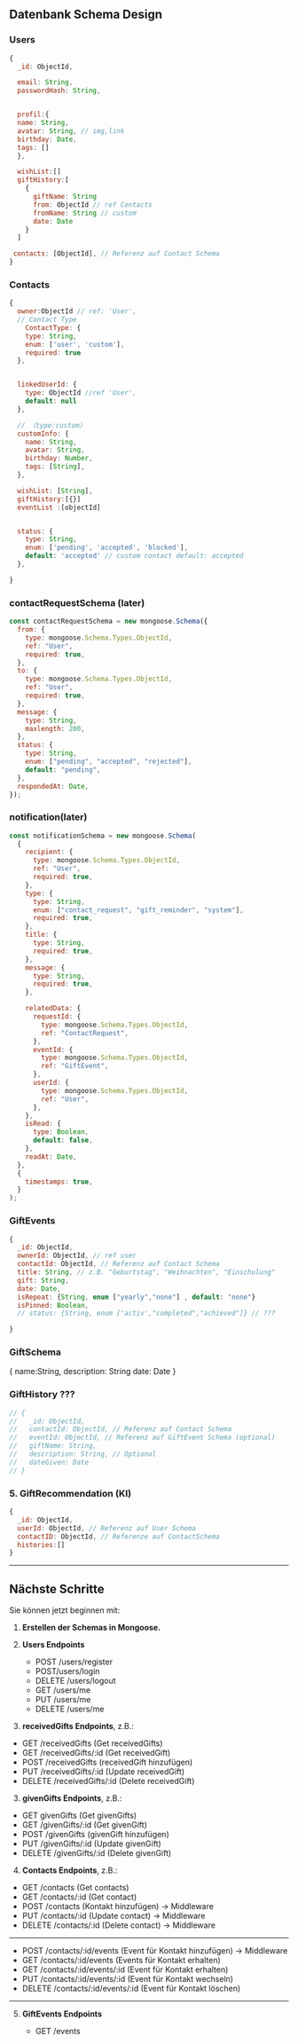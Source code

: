## Datenbank Schema Design

### Users

```javascript
{
  _id: ObjectId,

  email: String,
  passwordHash: String,


  profil:{
  name: String,
  avatar: String, // img,link
  birthday: Date,
  tags: []
  },

  wishList:[]
  giftHistory:[
    {
      giftName: String
      from: ObjectId // ref Contacts
      fromName: String // custom
      date: Date
    }
  ]

 contacts: [ObjectId], // Referenz auf Contact Schema
}
```

### Contacts

```javascript
{
  owner:ObjectId // ref: 'User',
  // Contact Type
    ContactType: {
    type: String,
    enum: ['user', 'custom'],
    required: true
  },


  linkedUserId: {
    type: ObjectId //ref 'User',
    default: null
  },

  // （type:custom）
  customInfo: {
    name: String,
    avatar: String,
    birthday: Number,
    tags: [String],
  },

  wishList: [String],
  giftHistory:[{}]
  eventList :[objectId]


  status: {
    type: String,
    enum: ['pending', 'accepted', 'blocked'],
    default: 'accepted' // custom contact default: accepted
  },

}
```

### contactRequestSchema (later)

```javascript
const contactRequestSchema = new mongoose.Schema({
  from: {
    type: mongoose.Schema.Types.ObjectId,
    ref: "User",
    required: true,
  },
  to: {
    type: mongoose.Schema.Types.ObjectId,
    ref: "User",
    required: true,
  },
  message: {
    type: String,
    maxlength: 200,
  },
  status: {
    type: String,
    enum: ["pending", "accepted", "rejected"],
    default: "pending",
  },
  respondedAt: Date,
});
```

### notification(later)

```javascript
const notificationSchema = new mongoose.Schema(
  {
    recipient: {
      type: mongoose.Schema.Types.ObjectId,
      ref: "User",
      required: true,
    },
    type: {
      type: String,
      enum: ["contact_request", "gift_reminder", "system"],
      required: true,
    },
    title: {
      type: String,
      required: true,
    },
    message: {
      type: String,
      required: true,
    },

    relatedData: {
      requestId: {
        type: mongoose.Schema.Types.ObjectId,
        ref: "ContactRequest",
      },
      eventId: {
        type: mongoose.Schema.Types.ObjectId,
        ref: "GiftEvent",
      },
      userId: {
        type: mongoose.Schema.Types.ObjectId,
        ref: "User",
      },
    },
    isRead: {
      type: Boolean,
      default: false,
    },
    readAt: Date,
  },
  {
    timestamps: true,
  }
);
```

### GiftEvents

```javascript
{
  _id: ObjectId,
  ownerId: ObjectId, // ref user
  contactId: ObjectId, // Referenz auf Contact Schema
  title: String, // z.B. "Geburtstag", "Weihnachten", "Einschulung"
  gift: String,
  date: Date,
  isRepeat: {String, enum ["yearly","none"] , default: "none"}
  isPinned: Boolean,
  // status: {String, enum ['activ',"completed","achieved"]} // ???

}
```

### GiftSchema

{ name:String, description: String date: Date }

### GiftHistory ???

```javascript
// {
//   _id: ObjectId,
//   contactId: ObjectId, // Referenz auf Contact Schema
//   eventId: ObjectId, // Referenz auf GiftEvent Schema (optional)
//   giftName: String,
//   description: String, // Optional
//   dateGiven: Date
// }
```

### 5. GiftRecommendation (KI)

```javascript
{
  _id: ObjectId,
  userId: ObjectId, // Referenz auf User Schema
  contactID: ObjectId, // Referenze auf ContactSchema
  histories:[]
}
```

---
## Nächste Schritte

Sie können jetzt beginnen mit:

1. **Erstellen der Schemas in Mongoose.**
2. **Users Endpoints**

   - POST /users/register
   - POST/users/login
   - DELETE /users/logout
   - GET /users/me
   - PUT /users/me
   - DELETE /users/me

3. **receivedGifts Endpoints**, z.B.:

- GET /receivedGifts (Get receivedGifts)
- GET /receivedGifts/:id (Get receivedGift)
- POST /receivedGifts (receivedGift hinzufügen)
- PUT /receivedGifts/:id (Update receivedGift)
- DELETE /receivedGifts/:id (Delete receivedGift)

3. **givenGifts Endpoints**, z.B.:

- GET givenGifts (Get givenGifts)
- GET /givenGifts/:id (Get givenGift)
- POST /givenGifts (givenGift hinzufügen)
- PUT /givenGifts/:id (Update givenGift)
- DELETE /givenGifts/:id (Delete givenGift)

4. **Contacts Endpoints**, z.B.:

- GET /contacts (Get contacts)
- GET /contacts/:id (Get contact)
- POST /contacts (Kontakt hinzufügen) -> Middleware
- PUT /contacts/:id (Update contact) -> Middleware
- DELETE /contacts/:id (Delete contact) -> Middleware

---

- POST /contacts/:id/events (Event für Kontakt hinzufügen) -> Middleware
- GET /contacts/:id/events (Events für Kontakt erhalten)
- GET /contacts/:id/events/:id (Event für Kontakt erhalten)
- PUT /contacts/:id/events/:id (Event für Kontakt wechseln)
- DELETE /contacts/:id/events/:id (Event für Kontakt löschen)

---
5. **GiftEvents Endpoints**

   - GET /events
